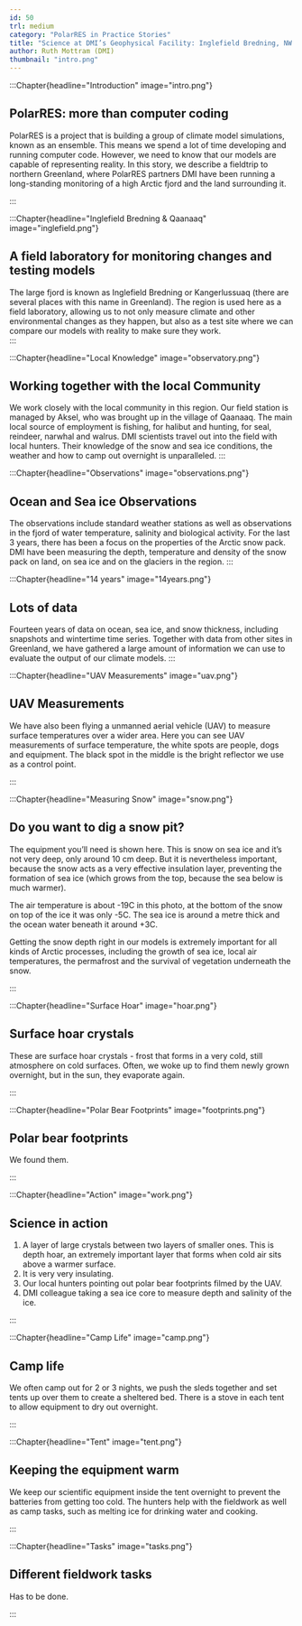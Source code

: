 ```yaml
---
id: 50
trl: medium
category: "PolarRES in Practice Stories"
title: "Science at DMI’s Geophysical Facility: Inglefield Bredning, NW Greenland"
author: Ruth Mottram (DMI)
thumbnail: "intro.png"
---
```


:::Chapter{headline="Introduction" image="intro.png"}
## PolarRES: more than computer coding
PolarRES is a project that is building a group of climate model simulations, known as an ensemble. This means we spend a lot of time developing and running computer code. However, we need to know that our models are capable of representing reality. In this story, we describe a fieldtrip to northern Greenland, where PolarRES partners DMI have been running a long-standing monitoring of a high Arctic fjord and the land surrounding it. 

:::

:::Chapter{headline="Inglefield Bredning & Qaanaaq" image="inglefield.png"}
## A field laboratory for monitoring changes and testing models
The large fjord is known as Inglefield Bredning or Kangerlussuaq (there are several places with this name in Greenland). The region is used here as a field laboratory, allowing us to not only measure climate and other environmental changes as they happen, but also as a test site where we can compare our models with reality to make sure they work.  
:::

:::Chapter{headline="Local Knowledge" image="observatory.png"}
## Working together with the local Community

We work closely with the local community in this region. Our field station is managed by Aksel, who was brought up in the village of Qaanaaq. The main local source of employment is fishing, for halibut and hunting, for seal, reindeer, narwhal and walrus. DMI scientists travel out into the field with local hunters. Their knowledge of the snow and sea ice conditions, the weather and how to camp out overnight is unparalleled.
:::

:::Chapter{headline="Observations" image="observations.png"}
## Ocean and Sea ice Observations
The observations include standard weather stations as well as observations in the fjord of water temperature, salinity and biological activity. For the last 3 years, there has been a focus on the properties of the Arctic snow pack. DMI have been measuring the depth, temperature and density of the snow pack on land, on sea ice and on the glaciers in the region. 
:::


:::Chapter{headline="14 years" image="14years.png"}
## Lots of data
Fourteen years of data on ocean, sea ice, and snow thickness, including snapshots and wintertime time series. Together with data from other sites in Greenland, we have gathered a large amount of information we can use to evaluate the output of our climate models.
:::


<!-- Section six -->

:::Chapter{headline="UAV Measurements" image="uav.png"}

## UAV Measurements

We have also been flying a unmanned aerial vehicle (UAV) to measure surface temperatures over a wider area. Here you can see UAV measurements of surface temperature, the white spots are people, dogs and equipment. The black spot in the middle is the bright reflector we use as a control point. 

:::

<!-- Section seven -->

:::Chapter{headline="Measuring Snow" image="snow.png"}

## Do you want to dig a snow pit? 

The equipment you’ll need is shown here. This is snow on sea ice and it’s not very deep, only around 10 cm deep. But it is nevertheless important, because the snow acts as a very effective insulation layer, preventing the formation of sea ice (which grows from the top, because the sea below is much warmer). 

The air temperature is about -19C in this photo, at the bottom of the snow on top of the ice it was only -5C. The sea ice is around a metre thick and the ocean water beneath it around +3C. 

Getting the snow depth right in our models is extremely important for all kinds of Arctic processes, including the growth of sea ice, local air temperatures, the permafrost and the survival of vegetation underneath the snow.

:::

<!-- Section eight -->

:::Chapter{headline="Surface Hoar" image="hoar.png"}

## Surface hoar crystals

These are surface hoar crystals - frost that forms in a very cold, still atmosphere on cold surfaces. Often, we woke up to find them newly grown overnight, but in the sun, they evaporate again.


:::

<!-- Section eleven -->

:::Chapter{headline="Polar Bear Footprints" image="footprints.png"}

## Polar bear footprints 

We found them.


:::

<!-- Section ten -->

:::Chapter{headline="Action" image="work.png"}

## Science in action 

1. A layer of large crystals between two layers of smaller ones. This is depth hoar, an extremely important layer that forms when cold air sits above a warmer surface. 
2. It is very very insulating.
3. Our local hunters pointing out polar bear footprints filmed by the UAV.
4. DMI colleague taking a sea ice core to measure depth and salinity of the ice. 


:::

<!-- Section eleven -->

:::Chapter{headline="Camp Life" image="camp.png"}

## Camp life 

We often camp out for 2 or 3 nights, we push the sleds together and set tents up over them to create a sheltered bed. There is a stove in each tent to allow equipment to dry out overnight.


:::

<!-- Section twelve -->

:::Chapter{headline="Tent" image="tent.png"}

## Keeping the equipment warm 

We keep our scientific equipment inside the tent overnight to prevent the batteries from getting too cold. The hunters help with the fieldwork as well as camp tasks, such as melting ice for drinking water and cooking.



:::

<!-- Section thirteen -->

:::Chapter{headline="Tasks" image="tasks.png"}

## Different fieldwork tasks  

Has to be done.



:::
